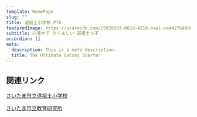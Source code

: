 ```yaml
---
template: HomePage
slug: ""
title: 道祖土小学校 PTA
featuredImage: https://ucarecdn.com/159203d3-881d-4218-baa1-ca4427b48d0d/
subtitle: 心豊かで たくましい 道祖土っ子
accordion: []
meta:
  description: This is a meta description.
  title: The Ultimate Gatsby Starter
---
```

## 関連リンク

[さいたま市立道祖土小学校](https://saido-e.saitama-city.ed.jp/)

[さいたま市立教育研究所](https://www.saitama-city.ed.jp/)



[](https://gakkoukyouiku.saitama-city.ed.jp/)

[](https://gakkoukyouiku.saitama-city.ed.jp/)